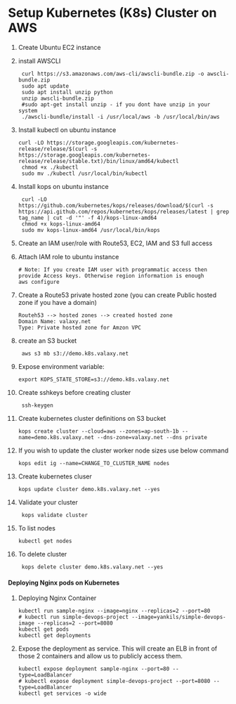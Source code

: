 # Setup Kubernetes (K8s) Cluster on AWS

 1. Create Ubuntu EC2 instance
 2. install AWSCLI

    ```
     curl https://s3.amazonaws.com/aws-cli/awscli-bundle.zip -o awscli-bundle.zip
     sudo apt update
     sudo apt install unzip python
     unzip awscli-bundle.zip
     #sudo apt-get install unzip - if you dont have unzip in your system
     ./awscli-bundle/install -i /usr/local/aws -b /usr/local/bin/aws
    ```
 3. Install kubectl on ubuntu instance

    ```
    curl -LO https://storage.googleapis.com/kubernetes-release/release/$(curl -s https://storage.googleapis.com/kubernetes-release/release/stable.txt)/bin/linux/amd64/kubectl
     chmod +x ./kubectl
     sudo mv ./kubectl /usr/local/bin/kubectl
    ```
 4. Install kops on ubuntu instance

    ```
     curl -LO https://github.com/kubernetes/kops/releases/download/$(curl -s https://api.github.com/repos/kubernetes/kops/releases/latest | grep tag_name | cut -d '"' -f 4)/kops-linux-amd64
     chmod +x kops-linux-amd64
     sudo mv kops-linux-amd64 /usr/local/bin/kops
    ```
 5. Create an IAM user/role with Route53, EC2, IAM and S3 full access
 6. Attach IAM role to ubuntu instance

    ```
    # Note: If you create IAM user with programmatic access then provide Access keys. Otherwise region information is enough
    aws configure
    ```
 7. Create a Route53 private hosted zone (you can create Public hosted zone if you have a domain)

    ```
    Routeh53 --> hosted zones --> created hosted zone  
    Domain Name: valaxy.net
    Type: Private hosted zone for Amzon VPC
    ```
 8. create an S3 bucket

    ```
     aws s3 mb s3://demo.k8s.valaxy.net
    ```
 9. Expose environment variable:

    ```
    export KOPS_STATE_STORE=s3://demo.k8s.valaxy.net
    ```
10. Create sshkeys before creating cluster

    ```
     ssh-keygen
    ```
11. Create kubernetes cluster definitions on S3 bucket

    ```
    kops create cluster --cloud=aws --zones=ap-south-1b --name=demo.k8s.valaxy.net --dns-zone=valaxy.net --dns private 
    ```
12. If you wish to update the cluster worker node sizes use below command

    ```
    kops edit ig --name=CHANGE_TO_CLUSTER_NAME nodes
    ```
13. Create kubernetes cluser

    ```
    kops update cluster demo.k8s.valaxy.net --yes
    ```
14. Validate your cluster

    ```
     kops validate cluster
    ```
15. To list nodes

    ```
    kubectl get nodes
    ```
16. To delete cluster

    ```
     kops delete cluster demo.k8s.valaxy.net --yes
    ```

#### Deploying Nginx pods on Kubernetes

1. Deploying Nginx Container

   ```
   kubectl run sample-nginx --image=nginx --replicas=2 --port=80
   # kubectl run simple-devops-project --image=yankils/simple-devops-image --replicas=2 --port=8080
   kubectl get pods
   kubectl get deployments
   ```
2. Expose the deployment as service. This will create an ELB in front of those 2 containers and allow us to publicly access them.

   ```
   kubectl expose deployment sample-nginx --port=80 --type=LoadBalancer
   # kubectl expose deployment simple-devops-project --port=8080 --type=LoadBalancer
   kubectl get services -o wide
   ```
